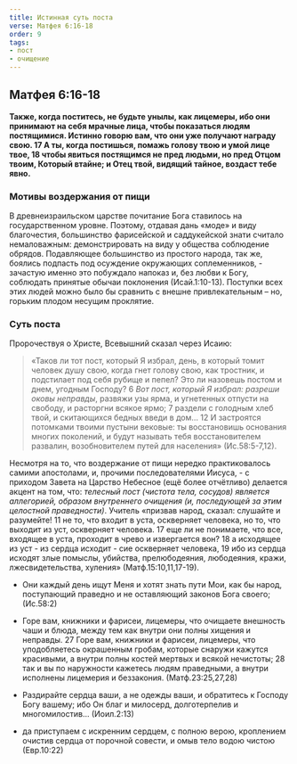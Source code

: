 ```yaml
---
title: Истинная суть поста
verse: Матфея 6:16-18
order: 9
tags: 
- пост
- очищение
---
```


## Матфея 6:16-18

**Также, когда поститесь, не будьте унылы, как лицемеры, ибо они принимают на себя мрачные лица, чтобы показаться людям постящимися. Истинно говорю вам, что они уже получают награду свою. 17 А ты, когда постишься, помажь голову твою и умой лице твое, 18 чтобы явиться постящимся не пред людьми, но пред Отцом твоим, Который втайне; и Отец твой, видящий тайное, воздаст тебе явно.**

### Мотивы воздержания от пищи

В древнеизраильском царстве почитание Бога ставилось на государственном уровне. Поэтому, отдавая дань «моде» и виду благочестия, большинство фарисейской и саддукейской знати считало немаловажным: демонстрировать на виду у общества соблюдение обрядов. Подавляющее большинство из простого народа, так же, боялись подпасть под осуждение окружающих соплеменников, - зачастую именно это побуждало напоказ и, без любви к Богу, соблюдать принятые обычаи поклонения (Исай.1:10-13). Поступки всех этих людей можно было бы сравнить с внешне привлекательным – но, горьким плодом несущим проклятие. 

### Суть поста

Пророчествуя о Христе, Всевышний сказал через Исаию: 

>«Таков ли тот пост, который Я избрал, день, в который томит человек душу свою, когда гнет голову свою, как тростник, и подстилает под себя рубище и пепел? Это ли назовешь постом и днем, угодным Господу? 6 *Вот пост, который Я избрал: разреши оковы неправды*, развяжи узы ярма, и угнетенных отпусти на свободу, и расторгни всякое ярмо; 7 раздели с голодным хлеб твой, и скитающихся бедных введи в дом… 12 И застроятся потомками твоими пустыни вековые: ты восстановишь основания многих поколений, и будут называть тебя восстановителем развалин, возобновителем путей для населения» (Ис.58:5-7,12). 

Несмотря на то, что воздержание от пищи нередко практиковалось самими апостолами, и, прочими последователями Иисуса, - с приходом Завета на Царство Небесное (ещё более отчётливо) делается акцент на том, что: *телесный пост (чистота тела, сосудов) является аллегорией, образом внутреннего очищения (и, последующей за этим целостной праведности)*. Учитель «призвав народ, сказал: слушайте и разумейте! 11 не то, что входит в уста, оскверняет человека, но то, что выходит из уст, оскверняет человека. 17 еще ли не понимаете, что все, входящее в уста, проходит в чрево и извергается вон? 18 а исходящее из уст - из сердца исходит - сие оскверняет человека, 19 ибо из сердца исходят злые помыслы, убийства, прелюбодеяния, любодеяния, кражи, лжесвидетельства, хуления» (Матф.15:10,11,17-19). 

- Они каждый день ищут Меня и хотят знать пути Мои, как бы народ, поступающий праведно и не оставляющий законов Бога своего; (Ис.58:2)
- Горе вам, книжники и фарисеи, лицемеры, что очищаете внешность чаши и блюда, между тем как внутри они полны хищения и неправды. 27 Горе вам, книжники и фарисеи, лицемеры, что уподобляетесь окрашенным гробам, которые снаружи кажутся красивыми, а внутри полны костей мертвых и всякой нечистоты; 28 так и вы по наружности кажетесь людям праведными, а внутри исполнены лицемерия и беззакония. (Матф.23:25,27,28)

- Раздирайте сердца ваши, а не одежды ваши, и обратитесь к Господу Богу вашему; ибо Он благ и милосерд, долготерпелив и многомилостив... (Иоил.2:13)
- да приступаем с искренним сердцем, с полною верою, кроплением очистив сердца от порочной совести, и омыв тело водою чистою (Евр.10:22)